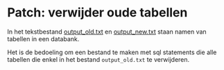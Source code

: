 # Patch: verwijder oude tabellen

In het tekstbestand [output_old.txt](output_old.txt) en [output_new.txt](output_new.txt) staan namen van tabellen in een databank.

Het is de bedoeling om een bestand te maken met sql statements die alle tabellen die enkel in het bestand `output_old.txt` te verwijderen.
